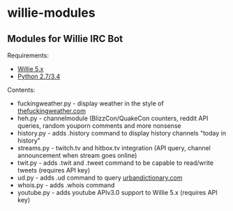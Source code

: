 # willie-modules
## Modules for Willie IRC Bot

Requirements:

* [Willie 5.x](https://github.com/sopel-irc/sopel/tree/5.x)
* [Python 2.7/3.4](https://www.python.org/)

Contents:

* fuckingweather.py - display weather in the style of [thefuckingweather.com](http://thefuckingweather.com)
* heh.py - channelmodule (BlizzCon/QuakeCon counters, reddit API queries, random youporn comments and more nonsense
* history.py - adds .history command to display history channels "today in history"
* streams.py - twitch.tv and hitbox.tv integration (API query, channel announcement when stream goes online)
* twit.py - adds .twit and .tweet command to be capable to read/write tweets (requires API key)
* ud.py - adds .ud command to query [urbandictionary.com](http://urbandictionary.com)
* whois.py - adds .whois command 
* youtube.py - adds youtube APIv3.0 support to Willie 5.x (requires API key)
